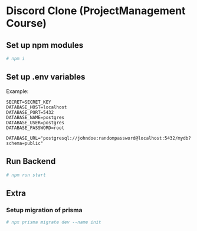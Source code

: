 # Discord Clone (ProjectManagement Course)

## Set up npm modules
```bash
# npm i
```

## Set up .env variables
Example: 
```
SECRET=SECRET_KEY
DATABASE_HOST=localhost
DATABASE_PORT=5432
DATABASE_NAME=postgres
DATABASE_USER=postgres
DATABASE_PASSWORD=root

DATABASE_URL="postgresql://johndoe:randompassword@localhost:5432/mydb?schema=public"
```

## Run Backend
```bash
# npm run start
```


## Extra

### Setup migration of prisma

```bash
# npx prisma migrate dev --name init
```